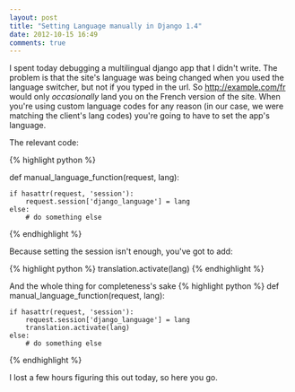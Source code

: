 ```yaml
---
layout: post
title: "Setting Language manually in Django 1.4"
date: 2012-10-15 16:49
comments: true
---
```


I spent today debugging a multilingual django app that I didn't write.  The problem is that the site's language was being changed when you used the language switcher, but not if you typed in the url.  So http://example.com/fr would only _occasionally_ land you on the French version of the site. When you're using custom language codes for any reason (in our case, we were matching the client's lang codes) you're going to have to set the app's language.
<!--more-->
The relevant code:

{% highlight python %}

def manual_language_function(request, lang):

    if hasattr(request, 'session'):
        request.session['django_language'] = lang
    else:
        # do something else
{% endhighlight %}

Because setting the session isn't enough, you've got to add:

{% highlight python %}
        translation.activate(lang)
{% endhighlight %}

And the whole thing for completeness's sake
{% highlight python %}
def manual_language_function(request, lang):

    if hasattr(request, 'session'):
        request.session['django_language'] = lang
        translation.activate(lang)
    else:
        # do something else
{% endhighlight %}

I lost a few hours figuring this out today, so here you go.
